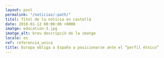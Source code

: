 ```yaml
---
layout: post
permalink: "/noticias/:path/"
titol: Títol de la notícia en castellà
date: 2018-01-12 00:00:00 +0000
imatge: education-3.jpg
imatge_alt: breu descripció de la imatge
locale: es
ref: referencia_unica
title: Europa obliga a España a posicionarse ante el “perfil étnico”
---
```

